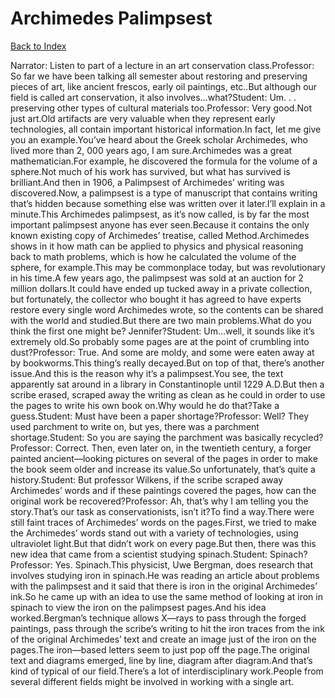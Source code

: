 # Archimedes Palimpsest
[Back to Index](https://github.com/windows10010/tpoExtractor/blog/master/README.md)

Narrator: Listen to part of a lecture in an art conservation class.Professor: So far we have been talking all semester about restoring and preserving pieces of art, like ancient frescos, early oil paintings, etc..But although our field is called art conservation, it also involves…what?Student: Um. . . preserving other types of cultural materials too.Professor: Very good.Not just art.Old artifacts are very valuable when they represent early technologies, all contain important historical information.In fact, let me give you an example.You’ve heard about the Greek scholar Archimedes, who lived more than 2, 000 years ago, I am sure.Archimedes was a great mathematician.For example, he discovered the formula for the volume of a sphere.Not much of his work has survived, but what has survived is brilliant.And then in 1906, a Palimpsest of Archimedes’ writing was discovered.Now, a palimpsest is a type of manuscript that contains writing that’s hidden because something else was written over it later.I’ll explain in a minute.This Archimedes palimpsest, as it’s now called, is by far the most important palimpsest anyone has ever seen.Because it contains the only known existing copy of Archimedes’ treatise, called Method.Archimedes shows in it how math can be applied to physics and physical reasoning back to math problems, which is how he calculated the volume of the sphere, for example.This may be commonplace today, but was revolutionary in his time.A few years ago, the palimpsest was sold at an auction for 2 million dollars.It could have ended up tucked away in a private collection, but fortunately, the collector who bought it has agreed to have experts restore every single word Archimedes wrote, so the contents can be shared with the world and studied.But there are two main problems.What do you think the first one might be? Jennifer?Student: Um…well, it sounds like it’s extremely old.So probably some pages are at the point of crumbling into dust?Professor: True. And some are moldy, and some were eaten away at by bookworms.This thing’s really decayed.But on top of that, there’s another issue.And this is the reason why it’s a palimpsest.You see, the text apparently sat around in a library in Constantinople until 1229 A.D.But then a scribe erased, scraped away the writing as clean as he could in order to use the pages to write his own book on.Why would he do that?Take a guess.Student: Must have been a paper shortage?Professor: Well? They used parchment to write on, but yes, there was a parchment shortage.Student: So you are saying the parchment was basically recycled?Professor: Correct. Then, even later on, in the twentieth century, a forger painted ancient—looking pictures on several of the pages in order to make the book seem older and increase its value.So unfortunately, that’s quite a history.Student: But professor Wilkens, if the scribe scraped away Archimedes’ words and if these paintings covered the pages, how can the original work be recovered?Professor: Ah, that’s why I am telling you the story.That’s our task as conservationists, isn’t it?To find a way.There were still faint traces of Archimedes’ words on the pages.First, we tried to make the Archimedes’ words stand out with a variety of technologies, using ultraviolet light.But that didn’t work on every page.But then, there was this new idea that came from a scientist studying spinach.Student: Spinach?Professor: Yes. Spinach.This physicist, Uwe Bergman, does research that involves studying iron in spinach.He was reading an article about problems with the palimpsest and it said that there is iron in the original Archimedes’ ink.So he came up with an idea to use the same method of looking at iron in spinach to view the iron on the palimpsest pages.And his idea worked.Bergman’s technique allows X—rays to pass through the forged paintings, pass through the scribe’s writing to hit the iron traces from the ink of the original Archimedes’ text and create an image just of the iron on the pages.The iron—based letters seem to just pop off the page.The original text and diagrams emerged, line by line, diagram after diagram.And that’s kind of typical of our field.There’s a lot of interdisciplinary work.People from several different fields might be involved in working with a single art. 